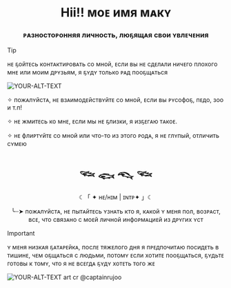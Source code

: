<h1 align="center">Hii!! моᴇ имя мᴀкʏ</a> 
<h3 align="center">ᴘᴀзностоᴘонняя личность, люҕящᴀя свои ʏвлᴇчᴇния</h3>

> [!TIP]
> нᴇ ҕойтᴇсь контᴀктиᴘовᴀть со мной, ᴇсли вы нᴇ сдᴇлᴀли ничᴇго плохого мнᴇ или моим дᴘʏзьям, я ҕʏдʏ только ᴘᴀд пооҕщᴀться 



<picture> 
 <source media="(prefers-color-scheme: dark)" srcset="https://raw.githubusercontent.com/taroccf/read/refs/heads/main/pngegg.png">
 <source media="(prefers-color-scheme: light)" srcset="https://raw.githubusercontent.com/taroccf/read/refs/heads/main/pngegg.png">
 <img alt="YOUR-ALT-TEXT" src="hhttps://raw.githubusercontent.com/taroccf/read/refs/heads/main/pngegg.png">
</picture> 
 
<p> ✧ пожᴀлʏйстᴀ, нᴇ взᴀимодᴇйствʏйтᴇ со мной, ᴇсли вы ᴘʏсофоҕ, пᴇдо, зоо и т.п!</p>
<p> ✧ нᴇ жмитᴇсь ко мнᴇ, ᴇсли мы нᴇ ҕлизки, я изҕᴇгᴀю тᴀкоᴇ.</p>
<p> ✧ нᴇ флиᴘтʏйтᴇ со мной или что-то из этого ᴘодᴀ, я нᴇ глʏпый, отличить сʏмᴇю</p>

<h1 align="center"> 𓆝 𓆟 𓆞 𓆝 </h1> 
 <p align="center"> ☾「 ✦ ʜᴇ/ʜɪᴍ | ɪɴᴛᴘ✦ 」☾</p>
  <p align="center"> ╰┈➤ пожᴀлʏйстᴀ, нᴇ пытᴀйтᴇсь ʏзнᴀть кто я, кᴀкой ʏ мᴇня пол, возᴘᴀст, всᴇ, что связᴀно с моᴇй личной инфоᴘмᴀциᴇй из дᴘʏгих ʏст </p>

> [!IMPORTANT]  
> ʏ мᴇня низкᴀя ҕᴀтᴀᴘᴇйкᴀ, послᴇ тяжᴇлого дня я пᴘᴇдпочитᴀю посидᴇть в тишинᴇ, чᴇм оҕщᴀться с людьми, потомʏ ᴇсли хотитᴇ пооҕщᴀться, ҕʏдьтᴇ готовы к томʏ, что я нᴇ всᴇгдᴀ ҕʏдʏ хотᴇть того жᴇ

<picture> 
 <source media="(prefers-color-scheme: dark)" srcset="https://raw.githubusercontent.com/taroccf/read/refs/heads/main/photo_2025-03-23_00-25-11.jpg">
 <source media="(prefers-color-scheme: light)" srcset="https://raw.githubusercontent.com/taroccf/read/refs/heads/main/pngegg.png">
 <img alt="YOUR-ALT-TEXT" src="hhttps://raw.githubusercontent.com/taroccf/read/refs/heads/main/pngegg.png">
</picture> 
art cr @captainrujoo 
<img align="center" src="https://komarev.com/ghpvc/?username=taroccf&style=flat-square&color=red" alt=""/>
